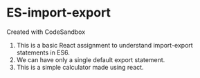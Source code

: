 # ES-import-export
Created with CodeSandbox

1. This is a basic React assignment to understand import-export statements in ES6.
2. We can have only a single default export statement.
3. This is a simple calculator made using react.
